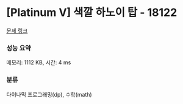 # [Platinum V] 색깔 하노이 탑 - 18122 

[문제 링크](https://www.acmicpc.net/problem/18122) 

### 성능 요약

메모리: 1112 KB, 시간: 4 ms

### 분류

다이나믹 프로그래밍(dp), 수학(math)

